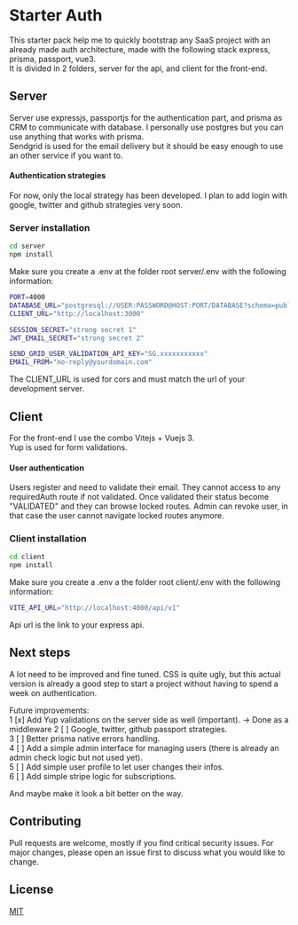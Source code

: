 # Starter Auth 

This starter pack help me to quickly bootstrap any SaaS project with an already made auth architecture, made with the following stack express, prisma, passport, vue3.  
It is divided in 2 folders, server for the api, and client for the front-end.

## Server 

Server use expressjs, passportjs for the authentication part, and prisma as CRM to communicate with database. I personally use postgres but you can use anything that works with prisma.  
Sendgrid is used for the email delivery but it should be easy enough to use an other service if you want to.

#### Authentication strategies

For now, only the local strategy has been developed. I plan to add login with google, twitter and github strategies very soon.

### Server installation 

```bash
cd server
npm install
```

Make sure you create a .env at the folder root server/.env with the following information:

```bash
PORT=4000
DATABASE_URL="postgresql://USER:PASSWORD@HOST:PORT/DATABASE?schema=public"
CLIENT_URL="http://localhost:3000"

SESSION_SECRET="strong secret 1"
JWT_EMAIL_SECRET="strong secret 2"

SEND_GRID_USER_VALIDATION_API_KEY="SG.xxxxxxxxxxx"
EMAIL_FROM="no-reply@yourdomain.com"
```

The CLIENT_URL is used for cors and must match the url of your development server.

## Client

For the front-end I use the combo Vitejs + Vuejs 3.  
Yup is used for form validations.

#### User authentication
Users register and need to validate their email. They cannot access to any requiredAuth route if not validated.
Once validated their status become "VALIDATED" and they can browse locked routes. Admin can revoke user, in that case the user cannot navigate locked routes anymore.

### Client installation


```bash
cd client
npm install
```

Make sure you create a .env a the folder root client/.env with the following information:

```bash
VITE_API_URL="http://localhost:4000/api/v1"
```

Api url is the link to your express api.


## Next steps

A lot need to be improved and fine tuned. CSS is quite ugly, but this actual version is already a good step to start a project without having to spend a week on authentication.

Future improvements:  
1 [x] Add Yup validations on the server side as well (important). -> Done as a middleware
2 [ ] Google, twitter, github passport strategies.  
3 [ ] Better prisma native errors handling.  
4 [ ] Add a simple admin interface for managing users (there is already an admin check logic but not used yet).  
5 [ ] Add simple user profile to let user changes their infos.  
6 [ ] Add simple stripe logic for subscriptions.  

And maybe make it look a bit better on the way.

## Contributing
Pull requests are welcome, mostly if you find critical security issues. For major changes, please open an issue first to discuss what you would like to change.

## License
[MIT](https://choosealicense.com/licenses/mit/)
